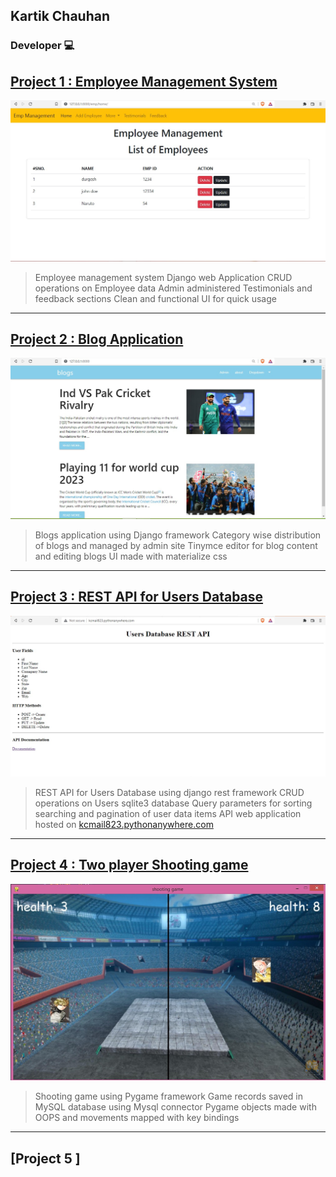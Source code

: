 ## Kartik Chauhan
### Developer :computer: 


## [Project 1 : Employee Management System ](https://github.com/kartikchauhan13/DjangoWebsite)

![Emp proj img](/media/emp_project.jpg)
 
> Employee management system Django web Application 
> CRUD operations on Employee data
> Admin administered Testimonials and feedback sections
> Clean and functional UI for quick usage

---


## [Project 2 : Blog Application](https://github.com/kartikchauhan13/Blog_Project)

![blog image](/media/blogpic.jpg)

> Blogs application using Django framework
> Category wise distribution of blogs and managed by admin site
> Tinymce editor for blog content and editing blogs
> UI made with materialize css 

---


## [Project 3 : REST API for Users Database ](https://github.com/kartikchauhan13/USERS_API)

![rest api img](/media/api_image.jpg)

> REST API for Users Database using django rest framework
> CRUD operations on Users sqlite3 database
> Query parameters for sorting searching and pagination of user data items
> API web application hosted on [kcmail823.pythonanywhere.com](http://kcmail823.pythonanywhere.com/) 

---


## [Project 4 : Two player Shooting game ](https://github.com/kartikchauhan13/shooting_game_py)

![opm game img](/media/SSOPMGAME.jpg)

> Shooting game using Pygame framework
> Game records saved in MySQL database using Mysql connector
> Pygame objects made with OOPS and movements mapped with key bindings

---


## [Project 5 ]









